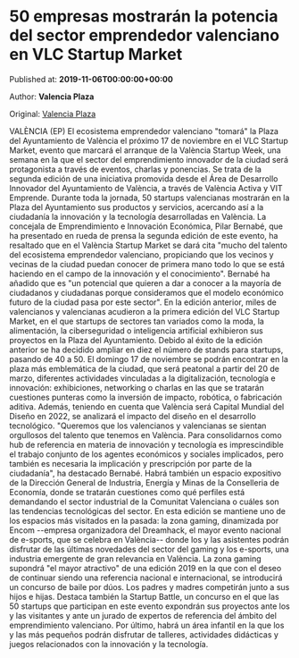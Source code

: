 
# 50 empresas mostrarán la potencia del sector emprendedor valenciano en VLC Startup Market

Published at: **2019-11-06T00:00:00+00:00**

Author: **Valencia Plaza**

Original: [Valencia Plaza](https://valenciaplaza.com/50-empresas-mostraran-la-potencia-del-sector-emprendedor-valenciano-en-vlc-startup-market)

VALÈNCIA (EP) El ecosistema emprendedor valenciano "tomará" la Plaza del Ayuntamiento de València el próximo 17 de noviembre en el VLC Startup Market, evento que marcará el arranque de la València Startup Week, una semana en la que el sector del emprendimiento innovador de la ciudad será protagonista a través de eventos, charlas y ponencias.
Se trata de la segunda edición de una iniciativa promovida desde el Área de Desarrollo Innovador del Ayuntamiento de València, a través de València Activa y VIT Emprende. Durante toda la jornada, 50 startups valencianas mostrarán en la Plaza del Ayuntamiento sus productos y servicios, acercando así a la ciudadanía la innovación y la tecnología desarrolladas en València.
La concejala de Emprendimiento e Innovación Económica, Pilar Bernabé, que ha presentado en rueda de prensa la segunda edición de este evento, ha resaltado que en el València Startup Market se dará cita "mucho del talento del ecosistema emprendedor valenciano, propiciando que los vecinos y vecinas de la ciudad puedan conocer de primera mano todo lo que se está haciendo en el campo de la innovación y el conocimiento".
Bernabé ha añadido que es "un potencial que quieren a dar a conocer a la mayoría de ciudadanos y ciudadanas porque consideramos que el modelo económico futuro de la ciudad pasa por este sector".
En la edición anterior, miles de valencianos y valencianas acudieron a la primera edición del VLC Startup Market, en el que startups de sectores tan variados como la moda, la alimentación, la ciberseguridad o inteligencia artificial exhibieron sus proyectos en la Plaza del Ayuntamiento. Debido al éxito de la edición anterior se ha decidido ampliar en diez el número de stands para startups, pasando de 40 a 50.
El domingo 17 de noviembre se podrán encontrar en la plaza más emblemática de la ciudad, que será peatonal a partir del 20 de marzo, diferentes actividades vinculadas a la digitalización, tecnología e innovación: exhibiciones, networking o charlas en las que se tratarán cuestiones punteras como la inversión de impacto, robótica, o fabricación aditiva. Además, teniendo en cuenta que València será Capital Mundial del Diseño en 2022, se analizará el impacto del diseño en el desarrollo tecnológico.
"Queremos que los valencianos y valencianas se sientan orgullosos del talento que tenemos en València. Para consolidarnos como hub de referencia en materia de innovación y tecnología es imprescindible el trabajo conjunto de los agentes económicos y sociales implicados, pero también es necesaria la implicación y prescripción por parte de la ciudadanía", ha destacado Bernabé.
Habrá también un espacio expositivo de la Dirección General de Industria, Energía y Minas de la Conselleria de Economía, donde se tratarán cuestiones como qué perfiles está demandando el sector industrial de la Comunitat Valenciana o cuáles son las tendencias tecnológicas del sector.
En esta edición se mantiene uno de los espacios más visitados en la pasada: la zona gaming, dinamizada por Encom --empresa organizadora del Dreamhack, el mayor evento nacional de e-sports, que se celebra en València-- donde los y las asistentes podrán disfrutar de las últimas novedades del sector del gaming y los e-sports, una industria emergente de gran relevancia en València.
La zona gaming supondrá "el mayor atractivo" de una edición 2019 en la que con el deseo de continuar siendo una referencia nacional e internacional, se introducirá un concurso de baile por dúos. Los padres y madres competirán junto a sus hijos e hijas.
Destaca también la Startup Battle, un concurso en el que las 50 startups que participan en este evento expondrán sus proyectos ante los y las visitantes y ante un jurado de expertos de referencia del ámbito del emprendimiento valenciano.
Por último, habrá un área infantil en la que los y las más pequeños podrán disfrutar de talleres, actividades didácticas y juegos relacionados con la innovación y la tecnología.
